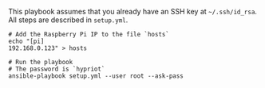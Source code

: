 This playbook assumes that you already have an SSH key at `~/.ssh/id_rsa`. All steps are described in `setup.yml`.

    # Add the Raspberry Pi IP to the file `hosts`
    echo "[pi]
    192.168.0.123" > hosts

    # Run the playbook
    # The password is `hypriot`
    ansible-playbook setup.yml --user root --ask-pass
